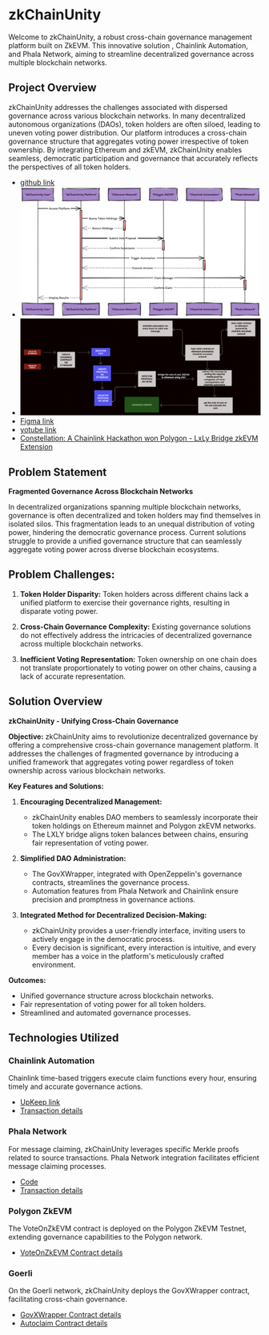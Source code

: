 # zkChainUnity

Welcome to zkChainUnity, a robust cross-chain governance management platform built on ZkEVM. This innovative solution , Chainlink Automation, and Phala Network, aiming to streamline decentralized governance across multiple blockchain networks.

## Project Overview

zkChainUnity addresses the challenges associated with dispersed governance across various blockchain networks. In many decentralized autonomous organizations (DAOs), token holders are often siloed, leading to uneven voting power distribution. Our platform introduces a cross-chain governance structure that aggregates voting power irrespective of token ownership. By integrating Ethereum and zkEVM, zkChainUnity enables seamless, democratic participation and governance that accurately reflects the perspectives of all token holders.
- [github link](https://github.com/samarabdelhameed/zk-ChainUnity)
- ![flow chart](https://github.com/samarabdelhameed/pics/blob/main/BmbgDjl7vS.png)
- ![flow chart](https://github.com/samarabdelhameed/pics/blob/main/Screen%20Shot%202024-03-18%20at%201.24.58%20PM.png)
 - [Figma link](https://www.figma.com/file/m2KyreOutNgftJC7zM0b7y/Untitled?type=design&node-id=0%3A1&mode=design&t=EKhB2uQ6EKnjAI9R-1)
 - [yotube link](https://www.youtube.com/watch?v=65Z969TesnQ)
  - [Constellation: A Chainlink Hackathon won Polygon - LxLy Bridge zkEVM Extension](https://devpost.com/software/zkchainunity)

 

## Problem Statement

**Fragmented Governance Across Blockchain Networks**

In decentralized organizations spanning multiple blockchain networks, governance is often decentralized and token holders may find themselves in isolated silos. This fragmentation leads to an unequal distribution of voting power, hindering the democratic governance process. Current solutions struggle to provide a unified governance structure that can seamlessly aggregate voting power across diverse blockchain ecosystems.

## Problem Challenges:

1. **Token Holder Disparity:** Token holders across different chains lack a unified platform to exercise their governance rights, resulting in disparate voting power.

2. **Cross-Chain Governance Complexity:** Existing governance solutions do not effectively address the intricacies of decentralized governance across multiple blockchain networks.

3. **Inefficient Voting Representation:** Token ownership on one chain does not translate proportionately to voting power on other chains, causing a lack of accurate representation.

## Solution Overview

**zkChainUnity - Unifying Cross-Chain Governance**

**Objective:**
zkChainUnity aims to revolutionize decentralized governance by offering a comprehensive cross-chain governance management platform. It addresses the challenges of fragmented governance by introducing a unified framework that aggregates voting power regardless of token ownership across various blockchain networks.

**Key Features and Solutions:**

1. **Encouraging Decentralized Management:**
   - zkChainUnity enables DAO members to seamlessly incorporate their token holdings on Ethereum mainnet and Polygon zkEVM networks.
   - The LXLY bridge aligns token balances between chains, ensuring fair representation of voting power.

2. **Simplified DAO Administration:**
   - The GovXWrapper, integrated with OpenZeppelin's governance contracts, streamlines the governance process.
   - Automation features from Phala Network and Chainlink ensure precision and promptness in governance actions.

3. **Integrated Method for Decentralized Decision-Making:**
   - zkChainUnity provides a user-friendly interface, inviting users to actively engage in the democratic process.
   - Every decision is significant, every interaction is intuitive, and every member has a voice in the platform's meticulously crafted environment.

**Outcomes:**
- Unified governance structure across blockchain networks.
- Fair representation of voting power for all token holders.
- Streamlined and automated governance processes.

## Technologies Utilized

### Chainlink Automation

Chainlink time-based triggers execute claim functions every hour, ensuring timely and accurate governance actions.

- [UpKeep link](https://automation.chain.link/goerli/56209270301599875549343820271679309979009473186668399424303531307152837514484)
- [Transaction details](https://goerli.etherscan.io/address/0x05222e5f67d4a4b363ca65ed7fcd25c3353e1972#internaltx)

### Phala Network

For message claiming, zkChainUnity leverages specific Merkle proofs related to source transactions. Phala Network integration facilitates efficient message claiming processes.

- [Code](https://github.com/samar19/zkChainUnity/blob/main/AutoClaimPhat/src/index.ts)
- [Transaction details](https://goerli.etherscan.io/tx/0xdd8288c2cc98f5ab073bb8079249e1b2bf30727ccc29c5fc405da0526bdb531b)

### Polygon ZkEVM

The VoteOnZkEVM contract is deployed on the Polygon ZkEVM Testnet, extending governance capabilities to the Polygon network.

- [VoteOnZkEVM Contract details](https://testnet-zkevm.polygonscan.com/address/0x611bb13B02D8FD1E94762b976cAC1fb01Ae39111)

### Goerli

On the Goerli network, zkChainUnity deploys the GovXWrapper contract, facilitating cross-chain governance.

- [GovXWrapper Contract details](https://goerli.etherscan.io/address/0x9A5d0A5aD88C00308C53aA0b692Af33edAe7d895)
- [Autoclaim Contract details](https://goerli.etherscan.io/address/0x05222e5f67d4a4b363ca65ed7fcd25c3353e1972)


